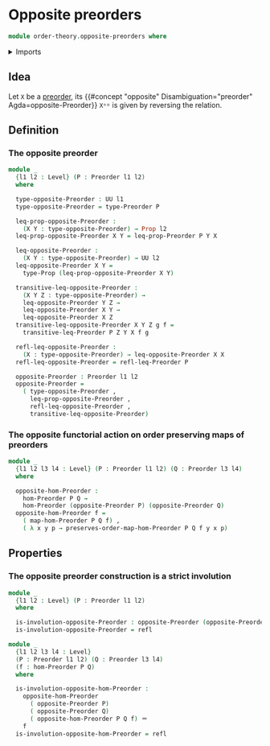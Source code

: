 # Opposite preorders

```agda
module order-theory.opposite-preorders where
```

<details><summary>Imports</summary>

```agda
open import foundation.dependent-pair-types
open import foundation.equivalences
open import foundation.homotopies
open import foundation.identity-types
open import foundation.propositions
open import foundation.sets
open import foundation.universe-levels

open import order-theory.order-preserving-maps-preorders
open import order-theory.preorders
```

</details>

## Idea

Let `X` be a [preorder](order-theory.preorders.md), its
{{#concept "opposite" Disambiguation="preorder" Agda=opposite-Preorder}} `Xᵒᵖ`
is given by reversing the relation.

## Definition

### The opposite preorder

```agda
module _
  {l1 l2 : Level} (P : Preorder l1 l2)
  where

  type-opposite-Preorder : UU l1
  type-opposite-Preorder = type-Preorder P

  leq-prop-opposite-Preorder :
    (X Y : type-opposite-Preorder) → Prop l2
  leq-prop-opposite-Preorder X Y = leq-prop-Preorder P Y X

  leq-opposite-Preorder :
    (X Y : type-opposite-Preorder) → UU l2
  leq-opposite-Preorder X Y =
    type-Prop (leq-prop-opposite-Preorder X Y)

  transitive-leq-opposite-Preorder :
    (X Y Z : type-opposite-Preorder) →
    leq-opposite-Preorder Y Z →
    leq-opposite-Preorder X Y →
    leq-opposite-Preorder X Z
  transitive-leq-opposite-Preorder X Y Z g f =
    transitive-leq-Preorder P Z Y X f g

  refl-leq-opposite-Preorder :
    (X : type-opposite-Preorder) → leq-opposite-Preorder X X
  refl-leq-opposite-Preorder = refl-leq-Preorder P

  opposite-Preorder : Preorder l1 l2
  opposite-Preorder =
    ( type-opposite-Preorder ,
      leq-prop-opposite-Preorder ,
      refl-leq-opposite-Preorder ,
      transitive-leq-opposite-Preorder)
```

### The opposite functorial action on order preserving maps of preorders

```agda
module _
  {l1 l2 l3 l4 : Level} (P : Preorder l1 l2) (Q : Preorder l3 l4)
  where

  opposite-hom-Preorder :
    hom-Preorder P Q →
    hom-Preorder (opposite-Preorder P) (opposite-Preorder Q)
  opposite-hom-Preorder f =
    ( map-hom-Preorder P Q f) ,
    ( λ x y p → preserves-order-map-hom-Preorder P Q f y x p)
```

## Properties

### The opposite preorder construction is a strict involution

```agda
module _
  {l1 l2 : Level} (P : Preorder l1 l2)
  where

  is-involution-opposite-Preorder : opposite-Preorder (opposite-Preorder P) ＝ P
  is-involution-opposite-Preorder = refl

module _
  {l1 l2 l3 l4 : Level}
  (P : Preorder l1 l2) (Q : Preorder l3 l4)
  (f : hom-Preorder P Q)
  where

  is-involution-opposite-hom-Preorder :
    opposite-hom-Preorder
      ( opposite-Preorder P)
      ( opposite-Preorder Q)
      ( opposite-hom-Preorder P Q f) ＝
    f
  is-involution-opposite-hom-Preorder = refl
```
